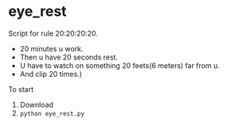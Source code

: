 # eye_rest
Script for rule 20:20:20:20.
  
  * 20 minutes u work. 
  * Then u have 20 seconds rest. 
  * U have to watch on something 20 feets(6 meters) far from u.
  * And clip 20 times.)

To start

  1. Download
  2. `python eye_rest.py`
